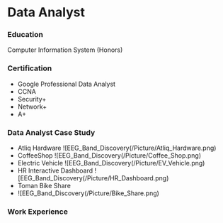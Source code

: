 # Data Analyst

### Education
Computer Information System (Honors)

### Certification
- Google Professional Data Analyst
- CCNA
- Security+
- Network+
- A+

### Data Analyst Case Study
- Atliq Hardware
![EEG_Band_Discovery(/Picture/Atliq_Hardware.png)
- CoffeeShop
  ![EEG_Band_Discovery(/Picture/Coffee_Shop.png)
- Electric Vehicle
  ![EEG_Band_Discovery(/Picture/EV_Vehicle.png)
- HR Interactive Dashboard
  ![EEG_Band_Discovery(/Picture/HR_Dashboard.png)
- Toman Bike Share
- ![EEG_Band_Discovery(/Picture/Bike_Share.png)

### Work Experience

